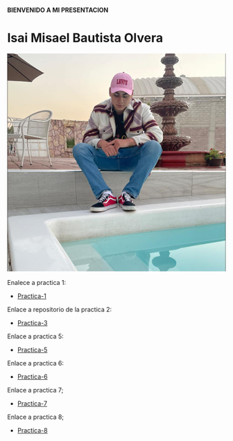 **BIENVENIDO A MI PRESENTACION**
# Isai Misael Bautista Olvera 

![Foto Personal](./Foto%20Misael.jpg)

Enalece a practica 1:
- [Practica-1](./practica-1.md)

Enlace a repositorio de la practica 2:
- [Practica-3](https://github.com/Misalmon1341/practica-3.git)

Enlace a practica 5:
- [Practica-5](./practica-5.md)

Enlace a practica 6:
- [Practica-6](./practica-6.md)

Enlace a practica 7;
- [Practica-7](./practica-7.md)

Enlace a practica 8;
- [Practica-8](./practica-8.md)